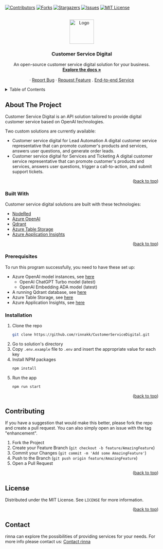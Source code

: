 [![Contributors][contributors-shield]][contributors-url]
[![Forks][forks-shield]][forks-url]
[![Stargazers][stars-shield]][stars-url]
[![Issues][issues-shield]][issues-url]
[![MIT License][license-shield]][license-url]

<!-- PROJECT LOGO -->
<br />
<div align="center">
  <a href="https://github.com/rinnakk/CustomerServiceDigital">
    <img src="images/logo.png" alt="Logo" width="80" height="80">
  </a>

  <h3 align="center">Customer Service Digital</h3>

  <p align="center">
    An open-source customer service digital solution for your business.
    <br />
    <a href="https://github.com/rinnakk/CustomerServiceDigital"><strong>Explore the docs »</strong></a>
    <br />
    <br />
    ·
    <a href="https://github.com/rinnakk/CustomerServiceDigital/issues">Report Bug</a>
    ·
    <a href="https://github.com/rinnakk/CustomerServiceDigital/issues">Request Feature</a>
    .
    <a href="https://github.com/rinnakk/CustomerServiceDigital/README.md#contact">End-to-end Service</a>
  </p>
</div>

<!-- TABLE OF CONTENTS -->
<details>
  <summary>Table of Contents</summary>
  <ol>
    <li>
      <a href="#about-the-project">About The Project</a>
      <ul>
        <li><a href="#built-with">Built With</a></li>
      </ul>
    </li>
    <li>
      <a href="#getting-started">Getting Started</a>
      <ul>
        <li><a href="#prerequisites">Prerequisites</a></li>
        <li><a href="#installation">Installation</a></li>
      </ul>
    </li>
    <li><a href="#usage">Usage</a></li>
    <li><a href="#contributing">Contributing</a></li>
    <li><a href="#license">License</a></li>
    <li><a href="#contact">Contact Us</a></li>
  </ol>
</details>

<!-- ABOUT THE PROJECT -->

## About The Project

Customer Service Digital is an API solution tailored to provide digital customer service based on OpenAI technologies.

Two custom solutions are currently available:

- Customer service digital for Lead Automation
  A digital customer service representative that can promote customer's products and services, answers user questions, and generate order leads.
- Customer service digital for Services and Ticketing
  A digital customer service representative that can promote customer's products and services, answers user questions, trigger a call-to-action, and submit support tickets.

<p align="right">(<a href="#readme-top">back to top</a>)</p>

### Built With

Customer service digital solutions are built with these technologies:

- [NodeRed](https://nodered.org/)
- [Azure OpenAI](https://azure.microsoft.com/en-us/products/ai-services/openai-service)
- [Qdrant](https://qdrant.tech/)
- [Azure Table Storage](https://azure.microsoft.com/en-us/products/storage/tables)
- [Azure Application Insights](https://azure.microsoft.com/en-gb/products/monitor)

<p align="right">(<a href="#readme-top">back to top</a>)</p>

### Prerequisites

To run this program successfully, you need to have these set up:

- Azure OpenAI model instances, see [here](https://oai.azure.com/portal)
  - OpenAI ChatGPT Turbo model (latest)
  - OpenAI Embedding ADA model (latest)
- A running Qdrant database, see [here](https://qdrant.tech/documentation/)
- Azure Table Storage, see [here](https://azure.microsoft.com/en-us/products/storage/tables)
- Azure Application Insights, see [here](https://azure.microsoft.com/en-gb/products/monitor)

### Installation

1. Clone the repo
   ```sh
   git clone https://github.com/rinnakk/CustomerServiceDigital.git
   ```
2. Go to solution's directory
3. Copy `.env.example` file to `.env` and insert the appropriate value for each key
4. Install NPM packages
   ```sh
   npm install
   ```
5. Run the app
   ```sh
   npm run start
   ```

<p align="right">(<a href="#readme-top">back to top</a>)</p>

<!-- CONTRIBUTING -->

## Contributing

If you have a suggestion that would make this better, please fork the repo and create a pull request. You can also simply open an issue with the tag "enhancement".

1. Fork the Project
2. Create your Feature Branch (`git checkout -b feature/AmazingFeature`)
3. Commit your Changes (`git commit -m 'Add some AmazingFeature'`)
4. Push to the Branch (`git push origin feature/AmazingFeature`)
5. Open a Pull Request

<p align="right">(<a href="#readme-top">back to top</a>)</p>

<!-- LICENSE -->

## License

Distributed under the MIT License. See `LICENSE` for more information.

<p align="right">(<a href="#readme-top">back to top</a>)</p>

<!-- CONTACT -->

## Contact

rinna can explore the possibilities of providing services for your needs. For more info please contact us:
[Contact rinna](https://rinna.co.jp/inquiry/)

[contributors-shield]: https://img.shields.io/github/contributors/rinnakk/CustomerServiceDigital.svg?style=for-the-badge
[contributors-url]: https://github.com/rinnakk/CustomerServiceDigital/graphs/contributors
[forks-shield]: https://img.shields.io/github/forks/rinnakk/CustomerServiceDigital.svg?style=for-the-badge
[forks-url]: https://github.com/rinnakk/CustomerServiceDigital/network/members
[stars-shield]: https://img.shields.io/github/stars/rinnakk/CustomerServiceDigital.svg?style=for-the-badge
[stars-url]: https://github.com/rinnakk/CustomerServiceDigital/stargazers
[issues-shield]: https://img.shields.io/github/issues/rinnakk/CustomerServiceDigital.svg?style=for-the-badge
[issues-url]: https://github.com/rinnakk/CustomerServiceDigital/issues
[license-shield]: https://img.shields.io/github/license/rinnakk/CustomerServiceDigital.svg?style=for-the-badge
[license-url]: https://github.com/rinnakk/CustomerServiceDigital/LICENSE
